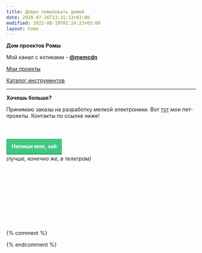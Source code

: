 ```yaml
---
title: Добро пожаловать домой
date: 2020-07-16T13:31:13+03:00
modified: 2022-08-19T02:24:23+03:00
layout: home
---
```


**Дом проектов Ромы**

Мой канал с котиками - [**@memcdn**](tg://resolve?domain=memcdn)

[Мои проекты](/projects/)

[Каталог инструментов](/shop/)

---

**Хочешь больше?**  

Принимаю заказы на разработку мелкой электроники. Вот [тут](/projects) мои пет-проекты. Контакты по ссылке ниже!<br><br><br>

<p style="text-align: center;"><style>
a.button7 {
  font-weight: 700;
  color: white;
  text-decoration: none;
  padding: .8em 1em calc(.8em + 3px);
  border-radius: 3px;
  background: rgb(64,199,129);
  box-shadow: 0 -3px rgb(53,167,110) inset;
  transition: 0.2s;
  line-height: 3.5;
} 
a.button7:hover { background: rgb(53, 167, 110); }
a.button7:active {
  background: rgb(33,147,90);
  box-shadow: 0 3px rgb(33,147,90) inset;
}
</style>

<a href="/about.html#обратная-связь" class="button7">Напиши мне, зай</a><br>
_(лучше, конечно же, в телеграм)_
</p>

<br><br><br><br><br><br><br><br><br>



{% comment %}
<!--
- [**Мои статьи**](#){: onclick="alert('↑ Выбери категорию в шапке ↑')" } 
- [**Мои проекты** (хвастаюсь)](./projects/)



<p style="text-align:center;"><img src="/assets/arrow-home.png" alt=""></p>
<h2 style="text-align:center;">Для начала выбери раздел :+1:</h2>

<br>

<style>
.drid {
	overflow: hidden; 
	flex-wrap: wrap;
	}
.grid ul {  
	//display: table;
	//flex-wrap: wrap;
	display: flex;
	flex-flow: row wrap;
	padding: 0;
	}
.grid li {
	text-align:center;
	float: left;
	box-sizing: border-box;
	width: calc(50% - 8px);
	padding: 7px 10px;
	background: #eee;
	margin: 4px; 
	list-style-type: none;
	min-height: 50px;
	//height: 5em;
	padding-left: 15px;
	padding-right: 15px;
	border-radius: 10px;
	}
</style>

<div class="grid" markdown="1">
- первый **элемент**
- второй
- третий

</div>


<br><br><br><br>

## Чего тут происходит?

***

<br><br>
Сайт работает как ***записная книжка*** и шпаргалка на будущее для себя любимого. Если тебе нравится местный юмор - наслаждайся. Только тсс... Никому!
-->
{% endcomment %}
